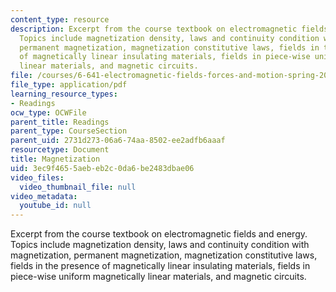 ```yaml
---
content_type: resource
description: Excerpt from the course textbook on electromagnetic fields and energy.
  Topics include magnetization density, laws and continuity condition with magnetization,
  permanent magnetization, magnetization constitutive laws, fields in the presence
  of magnetically linear insulating materials, fields in piece-wise uniform magnetically
  linear materials, and magnetic circuits.
file: /courses/6-641-electromagnetic-fields-forces-and-motion-spring-2005/3ec9f4655aebeb2c0da6be2483dbae06_09.pdf
file_type: application/pdf
learning_resource_types:
- Readings
ocw_type: OCWFile
parent_title: Readings
parent_type: CourseSection
parent_uid: 2731d273-06a6-74aa-8502-ee2adfb6aaaf
resourcetype: Document
title: Magnetization
uid: 3ec9f465-5aeb-eb2c-0da6-be2483dbae06
video_files:
  video_thumbnail_file: null
video_metadata:
  youtube_id: null
---
```

Excerpt from the course textbook on electromagnetic fields and energy. Topics include magnetization density, laws and continuity condition with magnetization, permanent magnetization, magnetization constitutive laws, fields in the presence of magnetically linear insulating materials, fields in piece-wise uniform magnetically linear materials, and magnetic circuits.

